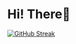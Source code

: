 
# Hi! There👋
[![GitHub Streak](https://github-readme-streak-stats.herokuapp.com/?user=testusuke)](https://github.com/DenverCoder1/github-readme-streak-stats)
